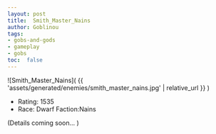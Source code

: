 ```yaml
---
layout: post
title:  Smith_Master_Nains
author: Goblinou
tags:
- gobs-and-gods
- gameplay
- gobs
toc:  false
---
```


![Smith_Master_Nains]( {{ 'assets/generated/enemies/smith_master_nains.jpg' | relative_url }} )
- Rating: 1535
- Race: Dwarf  Faction:Nains

(Details coming soon... )